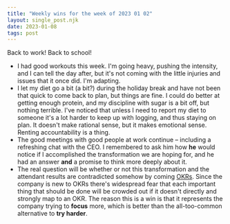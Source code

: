 ```yaml
---
title: "Weekly wins for the week of 2023 01 02"
layout: single_post.njk
date: 2023-01-08
tags: post
---
```


Back to work! Back to school!
- I had good workouts this week. I'm going heavy, pushing the intensity, and I can tell the day after, but it's not coming with the little injuries and issues that it once did. I'm adapting.
- I let my diet go a bit (a bit?) during the holiday break and have not been that quick to come back to plan, but things are fine. I could do better at getting enough protein, and my discipline with sugar is a bit off, but nothing terrible. I've noticed that unless I need to report my diet to someone it's a lot harder to keep up with logging, and thus staying on plan. It doesn't make rational sense, but it makes emotional sense. Renting accountability is a thing.
- The good meetings with good people at work continue – including a refreshing chat with the CEO. I remembered to ask him how **he** would notice if I accomplished the transformation we are hoping for, and he had an answer **and** a promise to think more deeply about it.
- The real question will be whether or not this transformation and the attendant results are contradicted somehow by coming [OKRs](https://en.wikipedia.org/wiki/OKR). Since the company is new to OKRs there's widespread fear that each important thing that should be done will be crowded out if it doesn't directly and strongly map to an OKR. The reason this is a win is that it represents the company trying to **focus** more, which is better than the all-too-common alternative to **try harder**.
